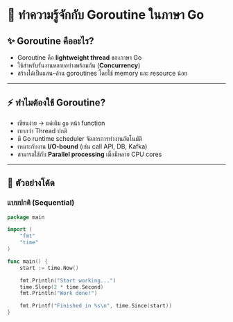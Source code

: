 # 🚀 ทำความรู้จักกับ Goroutine ในภาษา Go

## ✨ Goroutine คืออะไร?
- Goroutine คือ **lightweight thread** ของภาษา Go  
- ใช้สำหรับรันงานหลายอย่างพร้อมกัน (**Concurrency**)  
- สร้างได้เป็นแสน–ล้าน goroutines โดยใช้ memory และ resource น้อย  

---

## ⚡ ทำไมต้องใช้ Goroutine?
- เขียนง่าย → แค่เติม `go` หน้า function
- เบากว่า Thread ปกติ
- มี Go runtime scheduler จัดการการทำงานอัตโนมัติ
- เหมาะกับงาน **I/O-bound** (เช่น call API, DB, Kafka)  
- สามารถใช้กับ **Parallel processing** เมื่อมีหลาย CPU cores  

---

## 📌 ตัวอย่างโค้ด

### แบบปกติ (Sequential)
```go
package main

import (
	"fmt"
	"time"
)

func main() {
	start := time.Now()

	fmt.Println("Start working...")
	time.Sleep(2 * time.Second)
	fmt.Println("Work done!")

	fmt.Printf("Finished in %s\n", time.Since(start))
}
